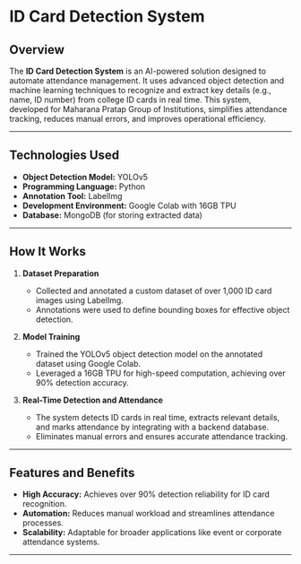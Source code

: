 # **ID Card Detection System**

## **Overview**
The **ID Card Detection System** is an AI-powered solution designed to automate attendance management. It uses advanced object detection and machine learning techniques to recognize and extract key details (e.g., name, ID number) from college ID cards in real time. This system, developed for Maharana Pratap Group of Institutions, simplifies attendance tracking, reduces manual errors, and improves operational efficiency.

---

## **Technologies Used**
- **Object Detection Model:** YOLOv5  
- **Programming Language:** Python  
- **Annotation Tool:** LabelImg  
- **Development Environment:** Google Colab with 16GB TPU  
- **Database:** MongoDB (for storing extracted data)  

---

## **How It Works**
1. **Dataset Preparation**  
   - Collected and annotated a custom dataset of over 1,000 ID card images using LabelImg.  
   - Annotations were used to define bounding boxes for effective object detection.  

2. **Model Training**  
   - Trained the YOLOv5 object detection model on the annotated dataset using Google Colab.  
   - Leveraged a 16GB TPU for high-speed computation, achieving over 90% detection accuracy.  

3. **Real-Time Detection and Attendance**  
   - The system detects ID cards in real time, extracts relevant details, and marks attendance by integrating with a backend database.  
   - Eliminates manual errors and ensures accurate attendance tracking.  

---

## **Features and Benefits**
- **High Accuracy:** Achieves over 90% detection reliability for ID card recognition.  
- **Automation:** Reduces manual workload and streamlines attendance processes.  
- **Scalability:** Adaptable for broader applications like event or corporate attendance systems.  

---

